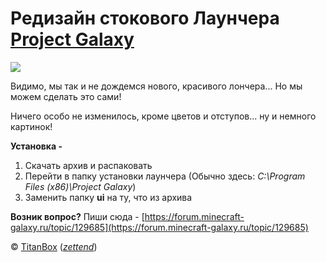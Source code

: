 # Редизайн стокового Лаунчера [Project Galaxy](http://project-galaxy.ru/)

![](https://user-images.githubusercontent.com/47987619/120106594-db5d4280-c187-11eb-92eb-4eb98a4ab6ad.png)

Видимо, мы так и не дождемся нового, красивого лончера... Но мы можем сделать это сами!

Ничего особо не изменилось, кроме цветов и отступов... ну и немного картинок!

**Установка -**

1. Скачать архив и распаковать
2. Перейти в папку установки лаунчера
   (Обычно здесь: _C:\Program Files (x86)\Project Galaxy_)
3. Заменить папку **ui** на ту, что из архива

**Возник вопрос?** Пиши сюда - [https://forum.minecraft-galaxy.ru/topic/129685](https://forum.minecraft-galaxy.ru/topic/129685)

© [TitanBox](https://forum.minecraft-galaxy.ru/profilemain/165072) ([_zettend_](https://zettend.ru/))
